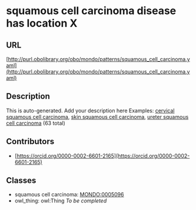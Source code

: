 # squamous cell carcinoma disease has location X 
## URL 
[http://purl.obolibrary.org/obo/mondo/patterns/squamous_cell_carcinoma.yaml](http://purl.obolibrary.org/obo/mondo/patterns/squamous_cell_carcinoma.yaml)
## Description 
This is auto-generated. Add your description here
Examples: [cervical squamous cell carcinoma](http://purl.obolibrary.org/obo/MONDO_0006143), [skin squamous cell carcinoma](http://purl.obolibrary.org/obo/MONDO_0002529), [ureter squamous cell carcinoma](http://purl.obolibrary.org/obo/MONDO_0003502) (63 total)
## Contributors 
* [https://orcid.org/0000-0002-6601-2165](https://orcid.org/0000-0002-6601-2165) 
## Classes 
* squamous cell carcinoma: [MONDO:0005096](http://purl.obolibrary.org/obo/MONDO_0005096) 
* owl_thing: owl:Thing 
_To be completed_